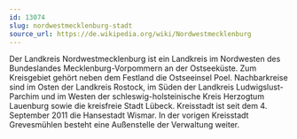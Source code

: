 ```yaml
---
id: 13074
slug: nordwestmecklenburg-stadt
source_url: https://de.wikipedia.org/wiki/Nordwestmecklenburg
---
```


Der Landkreis Nordwestmecklenburg ist ein Landkreis im Nordwesten des Bundeslandes Mecklenburg-Vorpommern an der Ostseeküste. Zum Kreisgebiet gehört neben dem Festland die Ostseeinsel Poel. Nachbarkreise sind im Osten der Landkreis Rostock, im Süden der Landkreis Ludwigslust-Parchim und im Westen der schleswig-holsteinische Kreis Herzogtum Lauenburg sowie die kreisfreie Stadt Lübeck. Kreisstadt ist seit dem 4. September 2011 die Hansestadt Wismar. In der vorigen Kreisstadt Grevesmühlen besteht eine Außenstelle der Verwaltung weiter.
